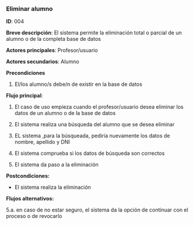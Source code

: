 ### **Eliminar alumno**

**ID**: 004

**Breve descripción**: El sistema permite la eliminación total o parcial de un alumno o de la completa base de datos

**Actores principales**: Profesor/usuario

**Actores secundarios**: Alumno

**Precondiciones**
   1. El/los alumno/s debe/n de existir en la base de datos

**Flujo principal**:

   1. El caso de uso empieza cuando el profesor/usuario desea eliminar los datos de un alumno o de la base de datos

   2. El sistema realiza una búsqueda del alumno que se desea eliminar

   3. EL sistema ,para la búsqueada, pediría nuevamente los datos de nombre, apellido y DNI

   4. El sistema comprueba si los datos de búsqueda son correctos

   5. El sistema da paso a la eliminación

**Postcondiciones:**

   * El sistema realiza la eliminación

**Flujos alternativos:**

   5.a. en caso de no estar seguro, el sistema da la opción de continuar con el proceso o de revocarlo
